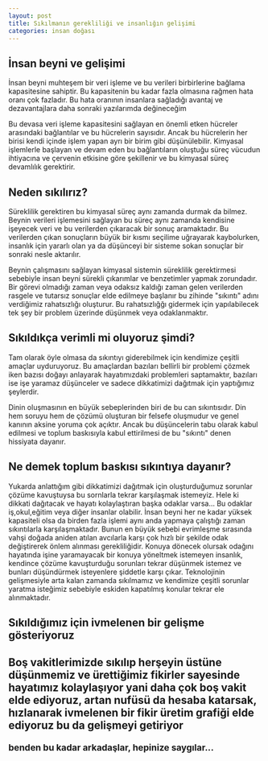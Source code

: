 ```yaml
---
layout: post
title: Sıkılmanın gerekliliği ve insanlığın gelişimi
categories: insan doğası
---
```


 <h2>İnsan beyni ve gelişimi</h2>
 <p>İnsan beyni muhteşem bir veri işleme ve bu verileri birbirlerine bağlama kapasitesine sahiptir. Bu kapasitenin bu kadar fazla olmasına rağmen hata oranı çok fazladır. Bu hata oranının insanlara sağladığı avantaj ve dezavantajlara daha sonraki yazılarımda değineceğim</p>
 <p>Bu devasa veri işleme kapasitesini sağlayan en önemli etken hücreler arasındaki bağlantılar ve bu hücrelerin sayısıdır. Ancak bu hücrelerin her birisi kendi içinde işlem yapan ayrı bir birim gibi düşünülebilir. Kimyasal işlemlerle başlayan ve devam eden bu bağlantıların oluştuğu süreç vücudun ihtiyacına ve çervenin etkisine göre şekillenir ve bu kimyasal süreç devamlılık gerektirir.</p>

 <h2>Neden sıkılırız?</h2>
 <p>Süreklilik gerektiren bu kimyasal süreç aynı zamanda durmak da bilmez. Beynin verileri işlemesini sağlayan bu süreç aynı zamanda kendisine işeyecek veri ve bu verilerden çıkaracak bir sonuç aramaktadır. Bu verilerden çıkan sonuçların büyük bir kısmı seçilime uğrayarak kaybolurken, insanlık için yararlı olan ya da düşünceyi bir sisteme sokan sonuçlar bir sonraki nesle aktarılır.</p>
<p>Beynin çalışmasını sağlayan kimyasal sistemin süreklilik gerektirmesi sebebiyle insan beyni sürekli çıkarımlar ve benzetimler yapmak zorundadır. Bir görevi olmadığı zaman veya odaksız kaldığı zaman gelen verilerden rasgele ve tutarsız sonuçlar elde edilmeye başlanır bu zihinde "sıkıntı" adını verdiğimiz rahatsızlığı oluşturur. Bu rahatsızlığğı gidermek için yapılabilecek tek şey bir problem üzerinde düşünmek veya odaklanmaktır.</p>

<h2>Sıkıldıkça verimli mi oluyoruz şimdi?</h2>
<p>Tam olarak öyle olmasa da sıkıntıyı giderebilmek için kendimize çeşitli amaçlar uyduruyoruz. Bu amaçlardan bazıları bellirli bir problemi çözmek iken bazısı doğayı anlayarak hayatımızdaki problemleri saptamaktır, bazıları ise işe yaramaz düşünceler ve sadece dikkatimizi dağıtmak için yaptığımız şeylerdir.</p>
<p>Dinin oluşmasının en büyük sebeplerinden biri de bu can sıkıntısıdır. Din hem soruyu hem de çözümü oluşturan bir felsefe oluşmudur ve genel kanının aksine yoruma çok açıktır. Ancak bu düşüncelerin tabu olarak kabul edilmesi ve toplum baskısıyla kabul ettirilmesi de bu "sıkıntı" denen hissiyata dayanır.</p>

<h2>Ne demek toplum baskısı sıkıntıya dayanır?</h2>
<p>Yukarda anlattığım gibi dikkatimizi dağıtmak için oluşturduğumuz sorunlar çözüme kavuştuysa bu sornlarla tekrar karşılaşmak istemeyiz. Hele ki dikkati dağıtacak ve hayatı kolaylaştıran başka odaklar varsa... Bu odaklar iş,okul,eğitim veya diğer insanlar olabilir. İnsan beyni her ne kadar yüksek kapasiteli olsa da birden fazla işlemi aynı anda yapmaya çalıştığı zaman sıkıntılarla karşılaşmaktadır. Bunun en büyük sebebi evrimleşme sırasında vahşi doğada aniden atılan avcılarla karşı çok hızlı bir şekilde odak değiştirerek önlem alınması gerekliliğidir. Konuya dönecek olursak odağını hayatında işine yaramayacak bir konuya yöneltmek istemeyen insanlık, kendince çözüme kavuşturduğu sorunları tekrar düşünmek istemez ve bunları düşündürmek isteyenlere şiddetle karşı çıkar. Teknolojinin gelişmesiyle arta kalan zamanda sıkılmamız ve kendimize çeşitli sorunlar yaratma isteğimiz sebebiyle eskiden kapatılmış konular tekrar ele alınmaktadır.</p>

<h2>Sıkıldığımız için ivmelenen bir gelişme gösteriyoruz<h2>
<p>Boş vakitlerimizde sıkılıp herşeyin üstüne düşünmemiz ve ürettiğimiz fikirler sayesinde hayatımız kolaylaşıyor yani daha çok boş vakit elde ediyoruz, artan nufüsü da hesaba katarsak, hızlanarak ivmelenen bir fikir üretim grafiği elde ediyoruz bu da gelişmeyi getiriyor</p>


<small>benden bu kadar arkadaşlar, hepinize saygılar...</small>